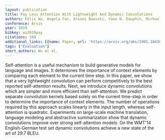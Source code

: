 ```yaml
---
layout: publication
title: Pay Less Attention With Lightweight And Dynamic Convolutions
authors: Felix Wu, Angela Fan, Alexei Baevski, Yann N. Dauphin, Michael Auli
conference: Arxiv
year: 2019
bibkey: wu2019pay
citations: 349
additional_links: [{name: Paper, url: 'https://arxiv.org/abs/1901.10430'}]
tags: ["Evaluation"]
short_authors: Wu et al.
---
```

Self-attention is a useful mechanism to build generative models for language
and images. It determines the importance of context elements by comparing each
element to the current time step. In this paper, we show that a very
lightweight convolution can perform competitively to the best reported
self-attention results. Next, we introduce dynamic convolutions which are
simpler and more efficient than self-attention. We predict separate convolution
kernels based solely on the current time-step in order to determine the
importance of context elements. The number of operations required by this
approach scales linearly in the input length, whereas self-attention is
quadratic. Experiments on large-scale machine translation, language modeling
and abstractive summarization show that dynamic convolutions improve over
strong self-attention models. On the WMT'14 English-German test set dynamic
convolutions achieve a new state of the art of 29.7 BLEU.
